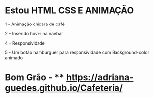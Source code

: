 # Estou HTML CSS E ANIMAÇÃO



1 - Animação chicara de café

2 - Inserido hover na navbar

4 - Responsividade

5 - Um botão hamburguer para responsividade com Background-color animado 
 
# Bom Grão - ** https://adriana-guedes.github.io/Cafeteria/

